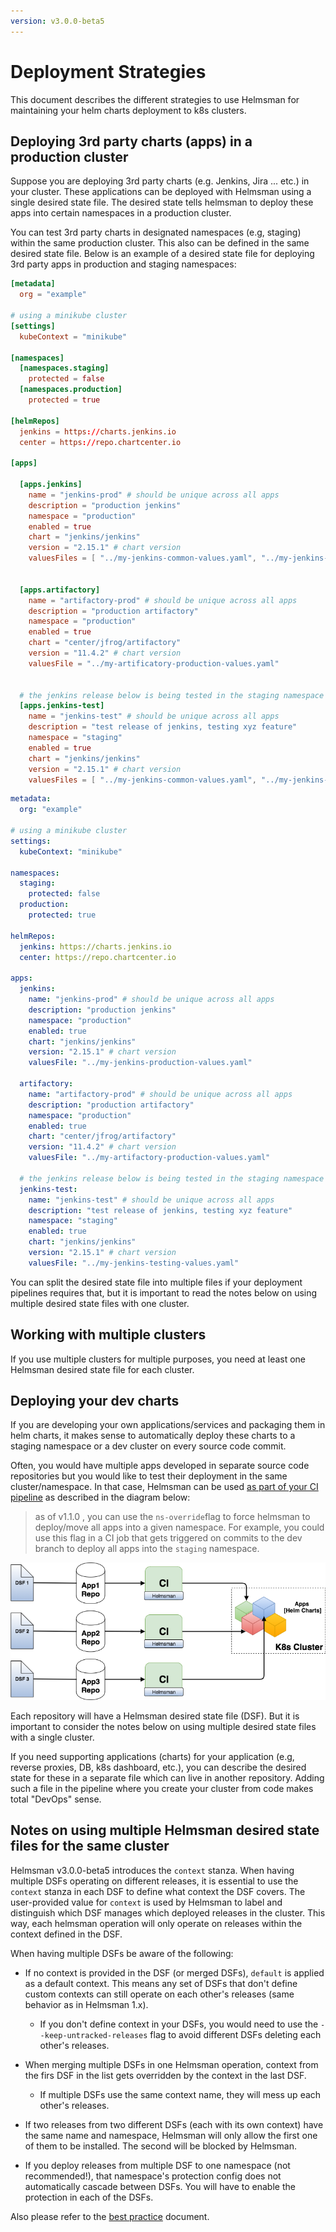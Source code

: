 ```yaml
---
version: v3.0.0-beta5
---
```


# Deployment Strategies

This document describes the different strategies to use Helmsman for maintaining your helm charts deployment to k8s clusters.

## Deploying 3rd party charts (apps) in a production cluster

Suppose you are deploying 3rd party charts (e.g. Jenkins, Jira ... etc.) in your cluster. These applications can be deployed with Helmsman using a single desired state file. The desired state tells helmsman to deploy these apps into certain namespaces in a production cluster.

You can test 3rd party charts in designated namespaces (e.g, staging) within the same production cluster. This also can be defined in the same desired state file. Below is an example of a desired state file for deploying 3rd party apps in production and staging namespaces:

```toml
[metadata]
  org = "example"

# using a minikube cluster
[settings]
  kubeContext = "minikube"

[namespaces]
  [namespaces.staging]
    protected = false
  [namespaces.production]
    protected = true

[helmRepos]
  jenkins = https://charts.jenkins.io
  center = https://repo.chartcenter.io

[apps]

  [apps.jenkins]
    name = "jenkins-prod" # should be unique across all apps
    description = "production jenkins"
    namespace = "production"
    enabled = true
    chart = "jenkins/jenkins"
    version = "2.15.1" # chart version
    valuesFiles = [ "../my-jenkins-common-values.yaml", "../my-jenkins-production-values.yaml" ]


  [apps.artifactory]
    name = "artifactory-prod" # should be unique across all apps
    description = "production artifactory"
    namespace = "production"
    enabled = true
    chart = "center/jfrog/artifactory"
    version = "11.4.2" # chart version
    valuesFile = "../my-artificatory-production-values.yaml"


  # the jenkins release below is being tested in the staging namespace
  [apps.jenkins-test]
    name = "jenkins-test" # should be unique across all apps
    description = "test release of jenkins, testing xyz feature"
    namespace = "staging"
    enabled = true
    chart = "jenkins/jenkins"
    version = "2.15.1" # chart version
    valuesFiles = [ "../my-jenkins-common-values.yaml", "../my-jenkins-testing-values.yaml" ]
```

```yaml
metadata:
  org: "example"

# using a minikube cluster
settings:
  kubeContext: "minikube"

namespaces:
  staging:
    protected: false
  production:
    protected: true

helmRepos:
  jenkins: https://charts.jenkins.io
  center: https://repo.chartcenter.io

apps:
  jenkins:
    name: "jenkins-prod" # should be unique across all apps
    description: "production jenkins"
    namespace: "production"
    enabled: true
    chart: "jenkins/jenkins"
    version: "2.15.1" # chart version
    valuesFile: "../my-jenkins-production-values.yaml"

  artifactory:
    name: "artifactory-prod" # should be unique across all apps
    description: "production artifactory"
    namespace: "production"
    enabled: true
    chart: "center/jfrog/artifactory"
    version: "11.4.2" # chart version
    valuesFile: "../my-artifactory-production-values.yaml"

  # the jenkins release below is being tested in the staging namespace
  jenkins-test:
    name: "jenkins-test" # should be unique across all apps
    description: "test release of jenkins, testing xyz feature"
    namespace: "staging"
    enabled: true
    chart: "jenkins/jenkins"
    version: "2.15.1" # chart version
    valuesFile: "../my-jenkins-testing-values.yaml"

```

You can split the desired state file into multiple files if your deployment pipelines requires that, but it is important to read the notes below on using multiple desired state files with one cluster.

## Working with multiple clusters

If you use multiple clusters for multiple purposes, you need at least one Helmsman desired state file for each cluster.


## Deploying your dev charts

If you are developing your own applications/services and packaging them in helm charts, it makes sense to automatically deploy these charts to a staging namespace or a dev cluster on every source code commit.

Often, you would have multiple apps developed in separate source code repositories but you would like to test their deployment in the same cluster/namespace. In that case, Helmsman can be used [as part of your CI pipeline](how_to/deployments/ci.md) as described in the diagram below:

> as of v1.1.0 , you can use the `ns-override`flag to force helmsman to deploy/move all apps into a given namespace. For example, you could use this flag in a CI job that gets triggered on commits to the dev branch to deploy all apps into the `staging` namespace.

![multi-DSF](images/multi-DSF.png)

Each repository will have a Helmsman desired state file (DSF). But it is important to consider the notes below on using multiple desired state files with a single cluster.

If you need supporting applications (charts) for your application (e.g, reverse proxies, DB, k8s dashboard, etc.), you can describe the desired state for these in a separate file which can live in another repository. Adding such a file in the pipeline where you create your cluster from code makes total "DevOps" sense.

## Notes on using multiple Helmsman desired state files for the same cluster

Helmsman v3.0.0-beta5 introduces the `context` stanza.
When having multiple DSFs operating on different releases, it is essential to use the `context` stanza in each DSF to define what context the DSF covers. The user-provided value for `context` is used by Helmsman to label and distinguish which DSF manages which deployed releases in the cluster. This way, each helmsman operation will only operate on releases within the context defined in the DSF.

When having multiple DSFs be aware of the following:

- If no context is provided in the DSF (or merged DSFs), `default` is applied as a default context. This means any set of DSFs that don't define custom contexts can still operate on each other's releases (same behavior as in Helmsman 1.x).

  - If you don't define context in your DSFs, you would need to use the `--keep-untracked-releases` flag to avoid different DSFs deleting each other's releases.

- When merging multiple DSFs in one Helmsman operation, context from the firs DSF in the list gets overridden by the context in the last DSF.

  - If multiple DSFs use the same context name, they will mess up each other's releases.

- If two releases from two different DSFs (each with its own context) have the same name and namespace, Helmsman will only allow the first one of them to be installed. The second will be blocked by Helmsman.

- If you deploy releases from multiple DSF to one namespace (not recommended!), that namespace's protection config does not automatically cascade between DSFs. You will have to enable the protection in each of the DSFs.

Also please refer to the [best practice](best_practice.md) document.
